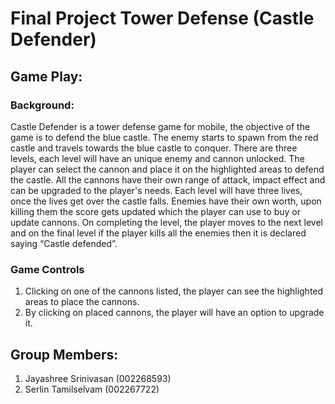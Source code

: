 # Final Project Tower Defense (Castle Defender)

## Game Play:

### Background:
Castle Defender is a tower defense game for mobile, the objective of the game is to defend the blue castle. The enemy starts to spawn from the red castle and travels towards the blue castle to conquer. There are three levels, each level will have an unique enemy and cannon unlocked. The player can select the cannon and place it on the highlighted areas to defend the castle. All the cannons have their own range of attack, impact effect and can be upgraded to the player's needs. Each level will have three lives, once the lives get over the castle falls. Enemies have their own worth, upon killing them the score gets updated which the player can use to buy or update cannons. On completing the level, the player moves to the next level and on the final level if the player kills all the enemies then it is declared saying “Castle defended”. 


### Game Controls

1. Clicking on one of the cannons listed, the player can see the highlighted areas to place the cannons.
2. By clicking on placed cannons, the player will have an option to upgrade it.

## Group Members:
1. Jayashree Srinivasan (002268593)
2. Serlin Tamilselvam (002267722)